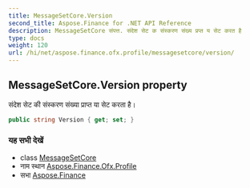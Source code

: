 ```yaml
---
title: MessageSetCore.Version
second_title: Aspose.Finance for .NET API Reference
description: MessageSetCore संपत्त. संदेश सेट क संस्करण संख्य प्रप्त य सेट करत है
type: docs
weight: 120
url: /hi/net/aspose.finance.ofx.profile/messagesetcore/version/
---
```

## MessageSetCore.Version property

संदेश सेट की संस्करण संख्या प्राप्त या सेट करता है।

```csharp
public string Version { get; set; }
```

### यह सभी देखें

* class [MessageSetCore](../)
* नाम स्थान [Aspose.Finance.Ofx.Profile](../../messagesetcore/)
* सभा [Aspose.Finance](../../../)


